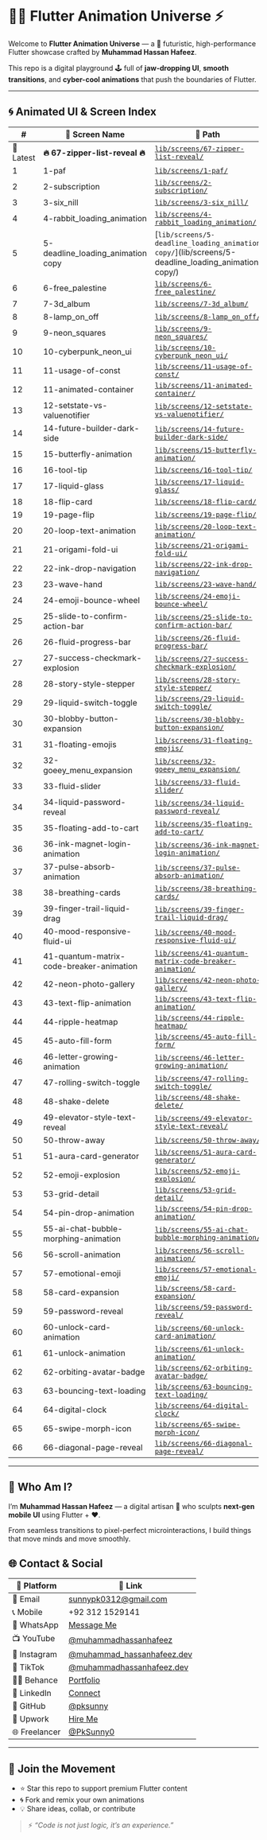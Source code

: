# 🧬✨ Flutter Animation Universe ⚡️

Welcome to **Flutter Animation Universe** — a 🔮 futuristic, high-performance Flutter showcase crafted by **Muhammad Hassan Hafeez**.

This repo is a digital playground 🕹️ full of **jaw-dropping UI**, **smooth transitions**, and **cyber-cool animations** that push the boundaries of Flutter.

---

## 🌀 Animated UI & Screen Index

| # | 🔁 Screen Name | 🔗 Path |
|---|----------------|--------|
| 🚀 Latest| **🔥 67-zipper-list-reveal 🔥** | [`lib/screens/67-zipper-list-reveal/`](lib/screens/67-zipper-list-reveal/) |
| 1 | 1-paf | [`lib/screens/1-paf/`](lib/screens/1-paf/) |
| 2 | 2-subscription | [`lib/screens/2-subscription/`](lib/screens/2-subscription/) |
| 3 | 3-six_nill | [`lib/screens/3-six_nill/`](lib/screens/3-six_nill/) |
| 4 | 4-rabbit_loading_animation | [`lib/screens/4-rabbit_loading_animation/`](lib/screens/4-rabbit_loading_animation/) |
| 5 | 5-deadline_loading_animation copy | [`lib/screens/5-deadline_loading_animation copy/`](lib/screens/5-deadline_loading_animation copy/) |
| 6 | 6-free_palestine | [`lib/screens/6-free_palestine/`](lib/screens/6-free_palestine/) |
| 7 | 7-3d_album | [`lib/screens/7-3d_album/`](lib/screens/7-3d_album/) |
| 8 | 8-lamp_on_off | [`lib/screens/8-lamp_on_off/`](lib/screens/8-lamp_on_off/) |
| 9 | 9-neon_squares | [`lib/screens/9-neon_squares/`](lib/screens/9-neon_squares/) |
| 10 | 10-cyberpunk_neon_ui | [`lib/screens/10-cyberpunk_neon_ui/`](lib/screens/10-cyberpunk_neon_ui/) |
| 11 | 11-usage-of-const | [`lib/screens/11-usage-of-const/`](lib/screens/11-usage-of-const/) |
| 12 | 11-animated-container | [`lib/screens/11-animated-container/`](lib/screens/11-animated-container/) |
| 13 | 12-setstate-vs-valuenotifier | [`lib/screens/12-setstate-vs-valuenotifier/`](lib/screens/12-setstate-vs-valuenotifier/) |
| 14 | 14-future-builder-dark-side | [`lib/screens/14-future-builder-dark-side/`](lib/screens/14-future-builder-dark-side/) |
| 15 | 15-butterfly-animation | [`lib/screens/15-butterfly-animation/`](lib/screens/15-butterfly-animation/) |
| 16 | 16-tool-tip | [`lib/screens/16-tool-tip/`](lib/screens/16-tool-tip/) |
| 17 | 17-liquid-glass | [`lib/screens/17-liquid-glass/`](lib/screens/17-liquid-glass/) |
| 18 | 18-flip-card | [`lib/screens/18-flip-card/`](lib/screens/18-flip-card/) |
| 19 | 19-page-flip | [`lib/screens/19-page-flip/`](lib/screens/19-page-flip/) |
| 20 | 20-loop-text-animation | [`lib/screens/20-loop-text-animation/`](lib/screens/20-loop-text-animation/) |
| 21 | 21-origami-fold-ui | [`lib/screens/21-origami-fold-ui/`](lib/screens/21-origami-fold-ui/) |
| 22 | 22-ink-drop-navigation | [`lib/screens/22-ink-drop-navigation/`](lib/screens/22-ink-drop-navigation/) |
| 23 | 23-wave-hand | [`lib/screens/23-wave-hand/`](lib/screens/23-wave-hand/) |
| 24 | 24-emoji-bounce-wheel | [`lib/screens/24-emoji-bounce-wheel/`](lib/screens/24-emoji-bounce-wheel/) |
| 25 | 25-slide-to-confirm-action-bar | [`lib/screens/25-slide-to-confirm-action-bar/`](lib/screens/25-slide-to-confirm-action-bar/) |
| 26 | 26-fluid-progress-bar | [`lib/screens/26-fluid-progress-bar/`](lib/screens/26-fluid-progress-bar/) |
| 27 | 27-success-checkmark-explosion | [`lib/screens/27-success-checkmark-explosion/`](lib/screens/27-success-checkmark-explosion/) |
| 28 | 28-story-style-stepper | [`lib/screens/28-story-style-stepper/`](lib/screens/28-story-style-stepper/) |
| 29 | 29-liquid-switch-toggle | [`lib/screens/29-liquid-switch-toggle/`](lib/screens/29-liquid-switch-toggle/) |
| 30 | 30-blobby-button-expansion | [`lib/screens/30-blobby-button-expansion/`](lib/screens/30-blobby-button-expansion/) |
| 31 | 31-floating-emojis | [`lib/screens/31-floating-emojis/`](lib/screens/31-floating-emojis/) |
| 32 | 32-goeey_menu_expansion | [`lib/screens/32-goeey_menu_expansion/`](lib/screens/32-goeey_menu_expansion/) |
| 33 | 33-fluid-slider | [`lib/screens/33-fluid-slider/`](lib/screens/33-fluid-slider/) |
| 34 | 34-liquid-password-reveal | [`lib/screens/34-liquid-password-reveal/`](lib/screens/34-liquid-password-reveal/) |
| 35 | 35-floating-add-to-cart | [`lib/screens/35-floating-add-to-cart/`](lib/screens/35-floating-add-to-cart/) |
| 36 | 36-ink-magnet-login-animation | [`lib/screens/36-ink-magnet-login-animation/`](lib/screens/36-ink-magnet-login-animation/) |
| 37 | 37-pulse-absorb-animation | [`lib/screens/37-pulse-absorb-animation/`](lib/screens/37-pulse-absorb-animation/) |
| 38 | 38-breathing-cards | [`lib/screens/38-breathing-cards/`](lib/screens/38-breathing-cards/) |
| 39 | 39-finger-trail-liquid-drag | [`lib/screens/39-finger-trail-liquid-drag/`](lib/screens/39-finger-trail-liquid-drag/) |
| 40 | 40-mood-responsive-fluid-ui | [`lib/screens/40-mood-responsive-fluid-ui/`](lib/screens/40-mood-responsive-fluid-ui/) |
| 41 | 41-quantum-matrix-code-breaker-animation | [`lib/screens/41-quantum-matrix-code-breaker-animation/`](lib/screens/41-quantum-matrix-code-breaker-animation/) |
| 42 | 42-neon-photo-gallery | [`lib/screens/42-neon-photo-gallery/`](lib/screens/42-neon-photo-gallery/) |
| 43 | 43-text-flip-animation | [`lib/screens/43-text-flip-animation/`](lib/screens/43-text-flip-animation/) |
| 44 | 44-ripple-heatmap | [`lib/screens/44-ripple-heatmap/`](lib/screens/44-ripple-heatmap/) |
| 45 | 45-auto-fill-form | [`lib/screens/45-auto-fill-form/`](lib/screens/45-auto-fill-form/) |
| 46 | 46-letter-growing-animation | [`lib/screens/46-letter-growing-animation/`](lib/screens/46-letter-growing-animation/) |
| 47 | 47-rolling-switch-toggle | [`lib/screens/47-rolling-switch-toggle/`](lib/screens/47-rolling-switch-toggle/) |
| 48 | 48-shake-delete | [`lib/screens/48-shake-delete/`](lib/screens/48-shake-delete/) |
| 49 | 49-elevator-style-text-reveal | [`lib/screens/49-elevator-style-text-reveal/`](lib/screens/49-elevator-style-text-reveal/) |
| 50 | 50-throw-away | [`lib/screens/50-throw-away/`](lib/screens/50-throw-away/) |
| 51 | 51-aura-card-generator | [`lib/screens/51-aura-card-generator/`](lib/screens/51-aura-card-generator/) |
| 52 | 52-emoji-explosion | [`lib/screens/52-emoji-explosion/`](lib/screens/52-emoji-explosion/) |
| 53 | 53-grid-detail | [`lib/screens/53-grid-detail/`](lib/screens/53-grid-detail/) |
| 54 | 54-pin-drop-animation | [`lib/screens/54-pin-drop-animation/`](lib/screens/54-pin-drop-animation/) |
| 55 | 55-ai-chat-bubble-morphing-animation | [`lib/screens/55-ai-chat-bubble-morphing-animation/`](lib/screens/55-ai-chat-bubble-morphing-animation/) |
| 56 | 56-scroll-animation | [`lib/screens/56-scroll-animation/`](lib/screens/56-scroll-animation/) |
| 57 | 57-emotional-emoji | [`lib/screens/57-emotional-emoji/`](lib/screens/57-emotional-emoji/) |
| 58 | 58-card-expansion | [`lib/screens/58-card-expansion/`](lib/screens/58-card-expansion/) |
| 59 | 59-password-reveal | [`lib/screens/59-password-reveal/`](lib/screens/59-password-reveal/) |
| 60 | 60-unlock-card-animation | [`lib/screens/60-unlock-card-animation/`](lib/screens/60-unlock-card-animation/) |
| 61 | 61-unlock-animation | [`lib/screens/61-unlock-animation/`](lib/screens/61-unlock-animation/) |
| 62 | 62-orbiting-avatar-badge | [`lib/screens/62-orbiting-avatar-badge/`](lib/screens/62-orbiting-avatar-badge/) |
| 63 | 63-bouncing-text-loading | [`lib/screens/63-bouncing-text-loading/`](lib/screens/63-bouncing-text-loading/) |
| 64 | 64-digital-clock | [`lib/screens/64-digital-clock/`](lib/screens/64-digital-clock/) |
| 65 | 65-swipe-morph-icon | [`lib/screens/65-swipe-morph-icon/`](lib/screens/65-swipe-morph-icon/) |
| 66 | 66-diagonal-page-reveal | [`lib/screens/66-diagonal-page-reveal/`](lib/screens/66-diagonal-page-reveal/) |

---

## 👤 Who Am I?

I’m **Muhammad Hassan Hafeez** — a digital artisan 🔧 who sculpts **next-gen mobile UI** using Flutter + ❤️.

From seamless transitions to pixel-perfect microinteractions, I build things that move minds and move smoothly.


## 🌐 Contact & Social

| 🔹 Platform | 🔗 Link |
|------------|---------|
| 📧 Email | sunnypk0312@gmail.com |
| 📞 Mobile | +92 312 1529141 |
| 💬 WhatsApp | [Message Me](https://wa.me/+923121529141) |
| 📺 YouTube | [@muhammadhassanhafeez](https://youtube.com/@muhammadhassanhafeez?si=PqclYNV0IegFOJbW) |
| 📸 Instagram | [@muhammad_hassanhafeez.dev](https://www.instagram.com/muhammad_hassanhafeez.dev/) |
| 🎵 TikTok | [@muhammadhassanhafeez.dev](https://www.tiktok.com/@muhammadhassanhafeez.dev) |
| 🧑‍🎨 Behance | [Portfolio](https://www.behance.net/muhammadhassanhafeez) |
| 💼 LinkedIn | [Connect](https://www.linkedin.com/in/muhammad-hassan-hafeez/) |
| 🐙 GitHub | [@pksunny](https://github.com/pksunny) |
| 💼 Upwork | [Hire Me](https://www.upwork.com/freelancers/~0102bc13bd382f7504?mp_source=share) |
| 🌐 Freelancer | [@PkSunny0](https://www.freelancer.com/u/PkSunny0) |

---

## 🤝 Join the Movement

- ⭐ Star this repo to support premium Flutter content
- 🌀 Fork and remix your own animations
- 💡 Share ideas, collab, or contribute

> ⚡ *“Code is not just logic, it’s an experience.”*

